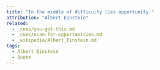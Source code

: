 ```yaml
---
title: "In the middle of difficulty lies opportunity."
attribution: "Albert Einstein"
related:
  - _cues/you-got-this.md
  - _cues/scan-for-opportunities.md
  - _wikipedia/Albert_Einstein.md
tags:
  - Albert Einstein
  - Quote
---
```

